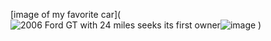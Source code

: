 [image of my favorite car](<img src="https://images.hgmsites.net/hug/ford-gt_100688178_h.jpg" alt="2006 Ford GT with 24 miles seeks its first owner"/>![image](https://user-images.githubusercontent.com/83592589/116953563-9a8f0e00-ac5b-11eb-8ce9-c63f0c62d5f9.png)
)
